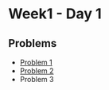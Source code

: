 # Week1 - Day 1

## Problems
- [Problem 1](https://github.com/amirkhan1092/PIPTP-Prep-2025/blob/main/Week1/Day1/solution1.md)
- [Problem 2](https://github.com/ritesh-kr02/PIPTP-Prep-2025/blob/main/Week1/Day1/Solution2.md)
- Problem 3
